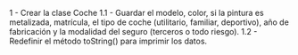 1 - Crear la clase Coche 
   1.1 -  Guardar el modelo, color, si la pintura es metalizada, matrícula, el tipo de coche (utilitario,
          familiar, deportivo), año de fabricación y la modalidad del seguro (terceros o todo riesgo).
   1.2 -  Redefinir el método toString() para imprimir los datos.